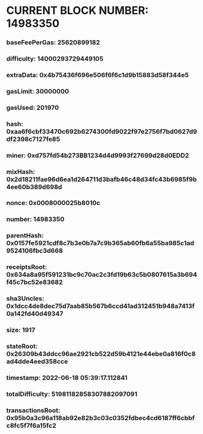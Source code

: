 # CURRENT BLOCK NUMBER: 14983350

### baseFeePerGas: 25620899182
### difficulty: 14000293729449105
### extraData: 0x4b75436f696e506f6f6c1d9b15883d58f344e5
### gasLimit: 30000000
### gasUsed: 201970
### hash: 0xaa6f6cbf33470c692b6274300fd9022f97e2756f7bd0627d9df2398c7127fe85
### miner: 0xd757fd54b273BB1234d4d9993f27699d28d0EDD2
### mixHash: 0x2d18211fae96d6ea1d264711d3bafb46c48d34fc43b6985f9b4ee60b389d698d
### nonce: 0x0008000025b8010c
### number: 14983350
### parentHash: 0x0157fe5921cdf8c7b3e0b7a7c9b365ab60fb6a55ba985c1ad9524106fbc3d668
### receiptsRoot: 0x634a8a95f591231bc9c70ac2c3fd19b63c5b0807615a3b694f45c7bc52e83682
### sha3Uncles: 0x1dcc4de8dec75d7aab85b567b6ccd41ad312451b948a7413f0a142fd40d49347
### size: 1917
### stateRoot: 0x26309b43ddcc96ae2921cb522d59b4121e44ebe0a816f0c8ad4dde4eed358cce
### timestamp: 2022-06-18 05:39:17.112841
### totalDifficulty: 51981182858307882097091
### transactionsRoot: 0x95b0a3c96a118ab92e82b3c03c0352fdbec4cd6187ff6cbbfc8fc5f7f6a15fc2

